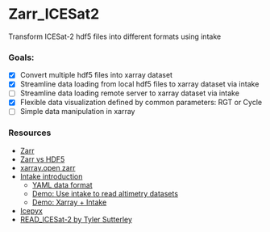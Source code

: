 # Zarr_ICESat2

Transform ICESat-2 hdf5 files into different formats using intake

### Goals:

- [x] Convert multiple hdf5 files into xarray dataset
- [x] Streamline data loading from local hdf5 files to xarray dataset via intake
- [ ] Streamline data loading remote server to xarray dataset via intake 
- [x] Flexible data visualization defined by common parameters: RGT or Cycle 
- [ ] Simple data manipulation in xarray

### Resources
- [Zarr](https://zarr.readthedocs.io/en/stable/tutorial.html#)
- [Zarr vs HDF5](https://www.youtube.com/watch?v=-l445lCPTts)
- [xarray.open zarr](http://xarray.pydata.org/en/stable/generated/xarray.open_zarr.html)
- [Intake introduction](https://www.anaconda.com/blog/intake-taking-the-pain-out-of-data-access)
  - [YAML data format](https://docs.ansible.com/ansible/latest/reference_appendices/YAMLSyntax.html)
  - [Demo: Use intake to read altimetry datasets](http://gallery.pangeo.io/repos/pangeo-gallery/physical-oceanography/02_along_track.html)
  - [Demo: Xarray + Intake](https://github.com/intake/intake-xarray/blob/master/examples/OPeNDAP.ipynb)
- [Icepyx](https://icepyx.readthedocs.io/en/latest/)
- [READ_ICESat-2 by Tyler Sutterley](https://github.com/tsutterley/read-ICESat-2)



